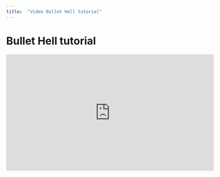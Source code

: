 ```yaml
---
title:  "Video Bullet Hell tutorial"
---
```


# Bullet Hell tutorial

<iframe width="560" height="315" src="https://www.youtube.com/embed/MNaZhRoQeXQ" title="YouTube video player" frameborder="0" allow="accelerometer; autoplay; clipboard-write; encrypted-media; gyroscope; picture-in-picture" allowfullscreen></iframe>